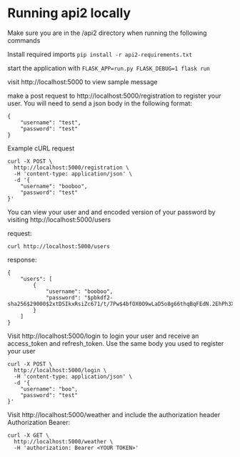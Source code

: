 # Running api2 locally

Make sure you are in the /api2 directory when running the following commands

Install required imports `pip install -r api2-requirements.txt`

start the application with `FLASK_APP=run.py FLASK_DEBUG=1 flask run`

visit http://localhost:5000 to view sample message

make a post request to http://localhost:5000/registration to register your user. You will need to send a json body in the following format:

```
{
    "username": "test",
    "password": "test"
}
```

Example cURL request

```
curl -X POST \
  http://localhost:5000/registration \
  -H 'content-type: application/json' \
  -d '{
    "username": "booboo",
    "password": "test"
}'
```

You can view your user and and encoded version of your password by visiting http://localhost:5000/users

request:

```
curl http://localhost:5000/users
```
response:
```
{
    "users": [
        {
            "username": "booboo",
            "password": "$pbkdf2-sha256$29000$2xtDSIkxRsiZc671/t/7Pw$4bfOX0O9wLaD5o8g66thqBqFEdN.2EhPh3XeWYBbRHg"
        }
    ]
}
```
Visit http://localhost:5000/login to login your user and receive an access_token and refresh_token. Use the same body you used to register your user
```
curl -X POST \
  http://localhost:5000/login \
  -H 'content-type: application/json' \
  -d '{
    "username": "boo",
    "password": "test"
}'
```

Visit http://localhost:5000/weather and include the authorization header Authorization Bearer: <your access_token>
```
curl -X GET \
  http://localhost:5000/weather \
  -H 'authorization: Bearer <YOUR TOKEN>'

```
